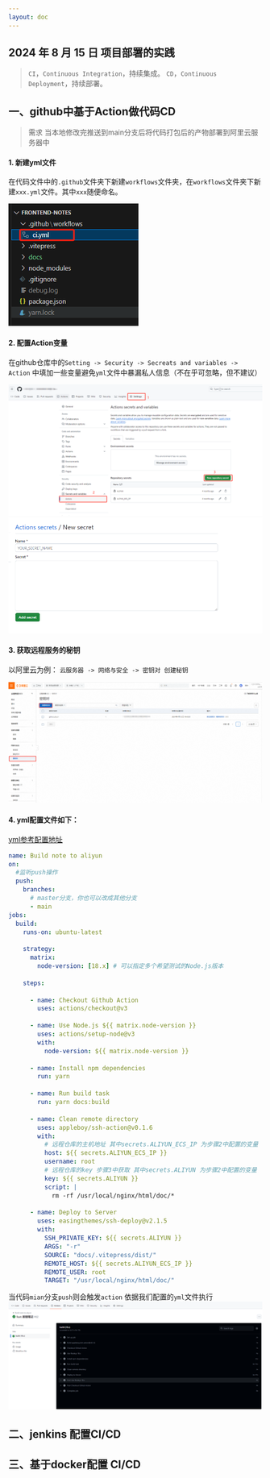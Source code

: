 ```yaml
---
layout: doc
---
```


## 2024 年 8 月 15 日 项目部署的实践

> `CI`，`Continuous Integration`，持续集成。
  `CD`，`Continuous Deployment`，持续部署。
## 一、github中基于Action做代码CD
> 需求 当本地修改完推送到main分支后将代码打包后的产物部署到阿里云服务器中

#### 1. 新建yml文件
在代码文件中的`.github`文件夹下新建`workflows`文件夹，在`workflows`文件夹下新建`xxx.yml`文件。其中`xxx`随便命名。

![yml文件位置](./images/deploy-github-action-1.jpg)

#### 2. 配置Action变量
在github仓库中的`Setting -> Security -> Secreats and variables -> Action` 中填加一些变量避免`yml`文件中暴漏私人信息（不在乎可忽略，但不建议）

![Action变量1](./images/deploy-github-action-2.jpg)
![Action变量2](./images/deploy-github-action-3.jpg)

#### 3. 获取远程服务的秘钥
以阿里云为例： `云服务器 -> 网络与安全 -> 密钥对 创建秘钥`

![阿里云秘钥](./images/deploy-github-action-4.jpg)

#### 4. yml配置文件如下：

[yml参考配置地址](https://docs.github.com/zh/actions/writing-workflows/workflow-syntax-for-github-actions)

```yml
name: Build note to aliyun
on:
  #监听push操作
  push:
    branches:
      # master分支，你也可以改成其他分支
      - main
jobs:
  build:
    runs-on: ubuntu-latest
    
    strategy:
      matrix:
        node-version: [18.x] # 可以指定多个希望测试的Node.js版本

    steps:

      - name: Checkout Github Action
        uses: actions/checkout@v3

      - name: Use Node.js ${{ matrix.node-version }}
        uses: actions/setup-node@v3
        with:
          node-version: ${{ matrix.node-version }}
          
      - name: Install npm dependencies
        run: yarn

      - name: Run build task
        run: yarn docs:build

      - name: Clean remote directory
        uses: appleboy/ssh-action@v0.1.6
        with:
          # 远程仓库的主机地址 其中secrets.ALIYUN_ECS_IP 为步骤2中配置的变量
          host: ${{ secrets.ALIYUN_ECS_IP }} 
          username: root
          # 远程仓库的key 步骤3中获取 其中secrets.ALIYUN 为步骤2中配置的变量
          key: ${{ secrets.ALIYUN }}   
          script: |
            rm -rf /usr/local/nginx/html/doc/*

      - name: Deploy to Server
        uses: easingthemes/ssh-deploy@v2.1.5
        with:
          SSH_PRIVATE_KEY: ${{ secrets.ALIYUN }}
          ARGS: "-r"
          SOURCE: "docs/.vitepress/dist/"
          REMOTE_HOST: ${{ secrets.ALIYUN_ECS_IP }}
          REMOTE_USER: root
          TARGET: "/usr/local/nginx/html/doc/"

```

当代码`mian`分支`push`则会触发`action` 依据我们配置的`yml`文件执行
![Action执行](./images/deploy-github-action-5.jpg)


## 二、jenkins 配置CI/CD


## 三、基于docker配置 CI/CD

